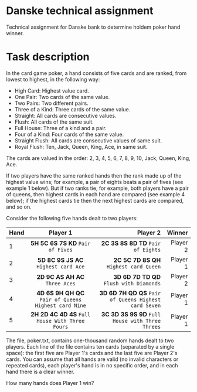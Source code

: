 # Danske technical assignment
Technical assignment for Danske bank to determine holdem poker hand winner.

# Task description
In the card game poker, a hand consists of five cards and are ranked, from lowest to highest, in the following way:

* High Card: Highest value card.
* One Pair: Two cards of the same value.
* Two Pairs: Two different pairs.
* Three of a Kind: Three cards of the same value.
* Straight: All cards are consecutive values.
* Flush: All cards of the same suit.
* Full House: Three of a kind and a pair.
* Four of a Kind: Four cards of the same value.
* Straight Flush: All cards are consecutive values of same suit.
* Royal Flush: Ten, Jack, Queen, King, Ace, in same suit.

The cards are valued in the order:
2, 3, 4, 5, 6, 7, 8, 9, 10, Jack, Queen, King, Ace.

If two players have the same ranked hands then the rank made up of the highest value wins; for example, a pair of eights beats a pair of fives (see example 1 below). But if two ranks tie, for example, both players have a pair of queens, then highest cards in each hand are compared (see example 4 below); if the highest cards tie then the next highest cards are compared, and so on.

Consider the following five hands dealt to two players:

| Hand	 	| Player 1	 	                                        | Player 2	 	                                         | Winner   |
| --------- |:-----------------------------------------------------:| ------------------------------------------------------:| --------:|
| 1	 	    | **5H 5C 6S 7S KD** `Pair of Fives`                    | **2C 3S 8S 8D TD** `Pair of Eights`                    | Player 2 |
| 2	 	    | **5D 8C 9S JS AC** `Highest card Ace`                 | **2C 5C 7D 8S QH** `Highest card Queen`                | Player 1 |
| 3	 	    | **2D 9C AS AH AC** `Three Aces`                       | **3D 6D 7D TD QD** `Flush with Diamonds`               | Player 2 |
| 4	 	    | **4D 6S 9H QH QC** `Pair of Queens Highest card Nine` | **3D 6D 7H QD QS** `Pair of Queens Highest card Seven` | Player 1 |
| 5	 	    | **2H 2D 4C 4D 4S** `Full House With Three Fours`      | **3C 3D 3S 9S 9D** `Full House with Three Threes`      | Player 1 | 

The file, poker.txt, contains one-thousand random hands dealt to two players. Each line of the file contains ten cards (separated by a single space): the first five are Player 1's cards and the last five are Player 2's cards. You can assume that all hands are valid (no invalid characters or repeated cards), each player's hand is in no specific order, and in each hand there is a clear winner.

How many hands does Player 1 win?

